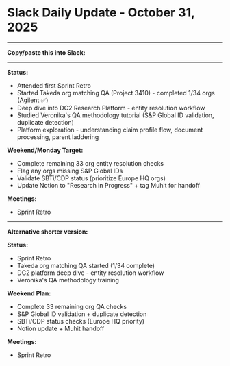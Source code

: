 # Slack Daily Update - October 31, 2025

---

**Copy/paste this into Slack:**

---

**Status:**
- Attended first Sprint Retro
- Started Takeda org matching QA (Project 3410) - completed 1/34 orgs (Agilent ✅)
- Deep dive into DC2 Research Platform - entity resolution workflow
- Studied Veronika's QA methodology tutorial (S&P Global ID validation, duplicate detection)
- Platform exploration - understanding claim profile flow, document processing, parent laddering

**Weekend/Monday Target:**
- Complete remaining 33 org entity resolution checks
- Flag any orgs missing S&P Global IDs
- Validate SBTi/CDP status (prioritize Europe HQ orgs)
- Update Notion to "Research in Progress" + tag Muhit for handoff

**Meetings:**
- Sprint Retro

---

**Alternative shorter version:**

**Status:**
- Sprint Retro
- Takeda org matching QA started (1/34 complete)
- DC2 platform deep dive - entity resolution workflow
- Veronika's QA methodology training

**Weekend Plan:**
- Complete 33 remaining org QA checks
- S&P Global ID validation + duplicate detection
- SBTi/CDP status checks (Europe HQ priority)
- Notion update + Muhit handoff

**Meetings:**
- Sprint Retro
